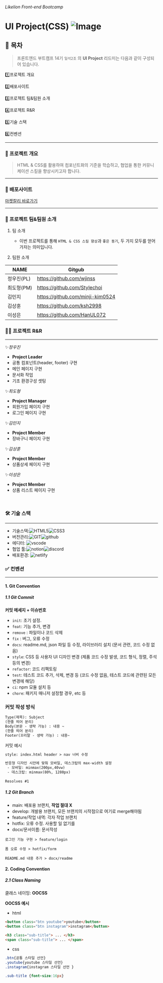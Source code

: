 ###### Likelion Front-end Bootcamp

# UI Project(CSS) ![Image](https://github.com/user-attachments/assets/1ae348e9-3bb9-402a-b2b8-9ff682f06c1a)

## 📝 목차
> 프론트엔드 부트캠프 14기 `일석2조` 의 **UI Project** 리드미는 다음과 같이 구성되어 있습니다.

  1️⃣프로젝트 개요  
  
  2️⃣배포사이트  
  
  3️⃣프로젝트 팀&팀원 소개  
  
  4️⃣프로젝트 R&R  
  
  5️⃣기술 스택  
  
  6️⃣컨벤션

---
### 📌 프로젝트 개요
> HTML & CSS를 활용하여 컴포넌트화의 기준을 학습하고, 협업을 통한 커뮤니케이션 스킬을 향상시키고자 합니다.

---
### 🔗 배포사이트
[마켓칼리 바로가기](https://1stone2team.netlify.app/)  

---
### 💬 프로젝트 팀&팀원 소개
1. 팀 소개
   - 이번 프로젝트를 통해 `HTML & CSS 스킬 향상`과 `좋은 동기`, 두 가지 모두를 얻어가자는 의미입니다.

2. 팀원 소개

|NAME|Gitgub|
|-|-|
|정우진(PL)|https://github.com/wjinss|
|최도형(PM)|https://github.com/Stylechoi|
|김민지|https://github.com/minji-kim0524|
|김상훈|https://github.com/ksh2998|
|이성은|https://github.com/HanUL072|



### 👨‍💻 프로젝트 R&R
---
✨<i>정우진</i> <br />
 - **Project Leader**
 - 공통 컴포넌트(header, footer) 구현
 - 메인 페이지 구현
 - 문서화 작업
 - 기초 환경구성 셋팅

 ✨<i>최도형</i> 
 - **Project Manager**
 - 회원가입 페이지 구현
 - 로그인 페이지 구현 <br />
 
  ✨<i>김민지</i> <br />
 - **Project Member**
 - 장바구니 페이지 구현 <br />

  ✨<i>김상훈</i> <br />
 - **Project Member**
 - 상품상세 페이지 구현 <br />

  ✨<i>이성은</i> <br />
 - **Project Member**
 - 상품 리스트 페이지 구현
<br />

### 🛠️ 기술 스택
---
- 기술스택:<img alt="HTML5" src ="https://img.shields.io/badge/HTML5-E34F26.svg?&style=for-the-badge&logo=HTML5&logoColor=white"/><img alt="CSS3" src ="https://img.shields.io/badge/CSS3-663399.svg?&style=for-the-badge&logo=css&logoColor=white"/>
- 버전관리:<img alt="GIT" src ="https://img.shields.io/badge/GIT-F05032.svg?&style=for-the-badge&logo=GIT&logoColor=white"/><img alt="github" src ="https://img.shields.io/badge/github-181717.svg?&style=for-the-badge&logo=github&logoColor=white"/>
- 에디터: <img alt="vscode" src ="https://img.shields.io/badge/vscode-007ACC.svg?&style=for-the-badge&logo=code&logoColor=white"/>
- 협업 툴:<img alt="notion" src ="https://img.shields.io/badge/notion-000000.svg?&style=for-the-badge&logo=notion&logoColor=white"/><img alt="discord" src ="https://img.shields.io/badge/discord-5865F2.svg?&style=for-the-badge&logo=discord&logoColor=white"/>
- 배포환경: <img alt="netlify" src ="https://img.shields.io/badge/netlify-00C7B7.svg?&style=for-the-badge&logo=netlify&logoColor=white"/>

### ✅ 컨벤션
---
#### 1. Git Convention

##### 1.1 Git Commit


**커밋 메세지 + 이슈번호**

- `init`: 초기 설정.
- `feat`: 기능 추가, 변경
- `remove` : 파일이나 코드 삭제
- `fix` : 버그, 오류 수정
- `docs`: readme.md, json 파일 등 수정, 라이브러리 설치 (문서 관련, 코드 수정 없음)
- `style`: CSS 등 사용자 UI 디자인 변경 (제품 코드 수정 발생, 코드 형식, 정렬, 주석 등의 변경)
- `refactor`: 코드 리팩토링
- `test`: 테스트 코드 추가, 삭제, 변경 등 (코드 수정 없음, 테스트 코드에 관련된 모든 변경에 해당)
- `ci`: npm 모듈 설치 등
- `chore`: 패키지 매니저 설정할 경우, etc 등

### 커밋 작성 방식

```html
Type(제목): Subject
(한줄 띄어 분리)
Body(본문 - 생략 가능) : 내용 ~
(한줄 띄어 분리)
Footer(꼬리말 - 생략 가능) : 내용~
```

커밋 예시

```html
style: index.html header > nav 너비 수정  

반응형 디자인 시안에 맞춰 모바일, 데스크탑의 max-width 설정
 - 모바일: minmax(200px,40vw)
 - 데스크탑: minmax(80%, 1280px) 
 
Resolves #1
```

##### 1.2 Git Branch

- main: 배포용 브랜치, **작업 절대 X**
- develop: 개발용 브랜치, 모든 브랜치의 시작점으로 여기로 merge해야됨
- feature/작업 내역: 각자 작업 브랜치
- hotfix: 오류 수정. 사용할 일 없기를
- docx/문서이름: 문서작성
```
로그인 기능 구현 > feature/login

폼 오류 수정 > hotfix/form

README.md 내용 추가 > docx/readme
```

#### 2.  Coding Convention

##### 2.1 Class Naming

클래스 네이밍: **OOCSS**

**OOCSS 예시**

- html
``` html
<button class="btn youtube">youtube</button>
<button class="btn instagram">instagram</button>

<h3 class="sub-title"> ... </h3> 
<span class="sub-title"> ... </span>
```
- css
```css
.btn{공통 스타일 선언} 
.youtube{youtube 스타일 선언}
.instagram{instagram 스타일 선언 }

.sub-title {font-size:16px}
```
